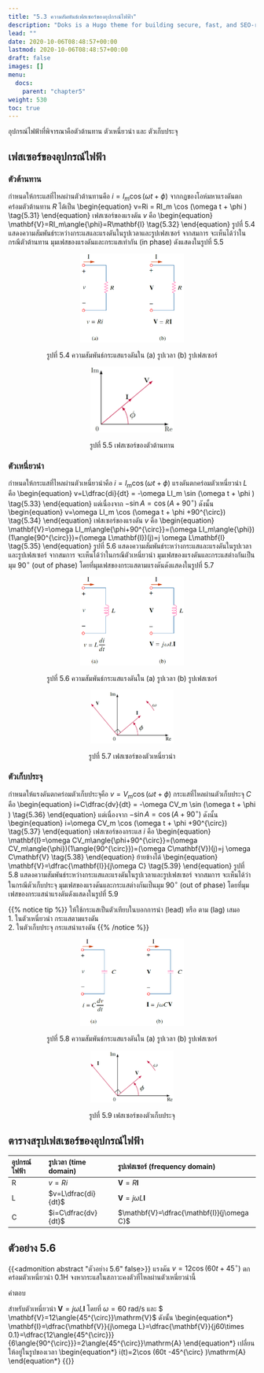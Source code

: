 ```yaml
---
title: "5.3 ความสัมพันธ์เฟสเซอร์ของอุปกรณ์ไฟฟ้า"
description: "Doks is a Hugo theme for building secure, fast, and SEO-ready documentation websites, which you can easily update and customize."
lead: ""
date: 2020-10-06T08:48:57+00:00
lastmod: 2020-10-06T08:48:57+00:00
draft: false
images: []
menu:
  docs:
    parent: "chapter5"
weight: 530
toc: true
---
```

อุปกรณ์ไฟฟ้าที่พิจารณาคือตัวต้านทาน ตัวเหนี่ยวนำ และ ตัวเก็บประจุ

## **เฟสเซอร์ของอุปกรณ์ไฟฟ้า**

### ตัวต้านทาน
กำหนดให้กระแสที่ไหลผ่านตัวต้านทานคือ $i=I_m \cos (\omega t + \phi )$ จากกฏของโอห์มหาแรงดันตกคร่อมตัวต้านทาน $R$ ได้เป็น
\begin{equation}
    v=Ri = RI_m \cos (\omega t + \phi ) \tag{5.31}
\end{equation}
เฟสเซอร์ของแรงดัน $v$ คือ
\begin{equation}
    \mathbf{V}=RI_m\angle{\phi}=R\mathbf{I} \tag{5.32}
\end{equation}
รูปที่ 5.4 แสดงความสัมพันธ์ระหว่างกระแสและแรงดันในรูปเวลาและรูปเฟสเซอร์
จากสมการ จะเห็นได้ว่าในกรณีตัวต้านทาน มุมเฟสของแรงดันและกระแสเท่ากัน  (in phase) ดังแสดงในรูปที่ 5.5

<figure>
<p align="center">
  <img src="fig5.4.png" alt="fig 5.4" style="width:50%">
</p>
  <figcaption style='text-align:center'>รูปที่ 5.4 ความสัมพันธ์กระแสแรงดันใน (a) รูปเวลา (b) รูปเฟสเซอร์</figcaption>
</figure>

<figure>
<p align="center">
  <img src="fig5.5.png" alt="fig 5.5" style="width:40%">
</p>
  <figcaption style='text-align:center'>รูปที่ 5.5 เฟสเซอร์ของตัวต้านทาน</figcaption>
</figure>

### ตัวเหนี่ยวนำ
กำหนดให้กระแสที่ไหลผ่านตัวเหนี่ยวนำคือ $i=I_m \cos (\omega t + \phi )$ แรงดันตกคร่อมตัวเหนี่ยวนำ $L$ คือ
\begin{equation}
    v=L\dfrac{di}{dt} = -\omega LI_m \sin (\omega t + \phi ) \tag{5.33}
\end{equation}
แต่เนื่องจาก $-\sin A = \cos (A+90^{\circ})$ ดังนั้น
\begin{equation}
    v=\omega LI_m \cos (\omega t + \phi +90^{\circ}) \tag{5.34}
\end{equation}
เฟสเซอร์ของแรงดัน $v$ คือ
\begin{equation}
    \mathbf{V}=\omega LI_m\angle{\phi+90^{\circ}}=(\omega LI_m\angle{\phi})(1\angle{90^{\circ}})=(\omega L\mathbf{I})(j)=j \omega L\mathbf{I} \tag{5.35}
\end{equation}
รูปที่ 5.6 แสดงความสัมพันธ์ระหว่างกระแสและแรงดันในรูปเวลาและรูปเฟสเซอร์
จากสมการ จะเห็นได้ว่าในกรณีตัวเหนี่ยวนำ มุมเฟสของแรงดันและกระแสต่างกันเป็นมุม $90^{\circ}$ (out of phase) โดยที่มุมเฟสของกระแสตามแรงดันดังแสดงในรูปที่ 5.7

<figure>
<p align="center">
  <img src="fig5.6.png" alt="fig 5.6" style="width:50%">
</p>
  <figcaption style='text-align:center'>รูปที่ 5.6 ความสัมพันธ์กระแสแรงดันใน (a) รูปเวลา (b) รูปเฟสเซอร์</figcaption>
</figure>

<figure>
<p align="center">
  <img src="fig5.7.png" alt="fig 5.7" style="width:40%">
</p>
  <figcaption style='text-align:center'>รูปที่ 5.7 เฟสเซอร์ของตัวเหนี่ยวนำ</figcaption>
</figure>

### ตัวเก็บประจุ
กำหนดให้แรงดันตกคร่อมตัวเก็บประจุคือ $v=V_m \cos (\omega t + \phi )$ กระแสที่ไหลผ่านตัวเก็บประจุ $C$ คือ
\begin{equation}
    i=C\dfrac{dv}{dt} = -\omega CV_m \sin (\omega t + \phi ) \tag{5.36}
\end{equation}
แต่เนื่องจาก $-\sin A = \cos (A+90^{\circ})$ ดังนั้น
\begin{equation}
    i=\omega CV_m \cos (\omega t + \phi +90^{\circ}) \tag{5.37}
\end{equation}
เฟสเซอร์ของกระแส $i$ คือ
\begin{equation}
    \mathbf{I}=\omega CV_m\angle{\phi+90^{\circ}}=(\omega CV_m\angle{\phi})(1\angle{90^{\circ}})=(\omega C\mathbf{V})(j)=j \omega C\mathbf{V} \tag{5.38}
\end{equation}
ย้ายข้างได้
\begin{equation}
    \mathbf{V}=\dfrac{\mathbf{I}}{j\omega C} \tag{5.39}
\end{equation}
รูปที่ 5.8 แสดงความสัมพันธ์ระหว่างกระแสและแรงดันในรูปเวลาและรูปเฟสเซอร์
จากสมการ จะเห็นได้ว่าในกรณีตัวเก็บประจุ มุมเฟสของแรงดันและกระแสต่างกันเป็นมุม $90^{\circ}$ (out of phase) โดยที่มุมเฟสของกระแสนำแรงดันดังแสดงในรูปที่ 5.9

{{% notice tip %}}
ให้ใช้กระแสเป็นตัวเทียบในบอกการนำ (lead) หรือ ตาม (lag) เสมอ
<br>1. ในตัวเหนี่ยวนำ กระแสตามแรงดัน
<br>2. ในตัวเก็บประจุ กระแสนำแรงดัน
{{% /notice %}}

<figure>
<p align="center">
  <img src="fig5.8.png" alt="fig 5.8" style="width:50%">
</p>
  <figcaption style='text-align:center'>รูปที่ 5.8 ความสัมพันธ์กระแสแรงดันใน (a) รูปเวลา (b) รูปเฟสเซอร์</figcaption>
</figure>

<figure>
<p align="center">
  <img src="fig5.9.png" alt="fig 5.9" style="width:40%">
</p>
  <figcaption style='text-align:center'>รูปที่ 5.9 เฟสเซอร์ของตัวเก็บประจุ</figcaption>
</figure>

## **ตารางสรุปเฟสเซอร์ของอุปกรณ์ไฟฟ้า**

| อุปกรณ์ไฟฟ้า      | รูปเวลา (time domain) | รูปเฟสเซอร์ (frequency domain) | 
| :---        |    :----   |  :----   | 
| R      | $v=Ri$      | $\mathbf{V}=R\mathbf{I}$ |
| L      | $v=L\dfrac{di}{dt}$      | $\mathbf{V}=j\omega L\mathbf{I}$   |
| C      | $i=C\dfrac{dv}{dt}$      | $\mathbf{V}=\dfrac{\mathbf{I}}{j\omega C}$ |

## ตัวอย่าง 5.6
{{<admonition abstract "ตัวอย่าง 5.6" false>}}
แรงดัน $v=12\cos (60t+45^{\circ})$ ตกคร่อมตัวเหนี่ยวนำ 0.1H จงหากระแสในสภาวะคงตัวที่ไหลผ่านตัวเหนี่ยวนำนี้

คำตอบ

สำหรับตัวเหนี่ยวนำ $\mathbf{V}=j\omega L\mathbf{I}$ โดยที่ $\omega = 60  \;\mathrm{rad/s}$ และ $ \mathbf{V}=12\angle{45^{\circ}}\mathrm{V}$
ดังนั้น
\begin{equation*}
    \mathbf{I}=\dfrac{\mathbf{V}}{j\omega L}=\dfrac{\mathbf{V}}{j60\times 0.1}=\dfrac{12\angle{45^{\circ}}}{6\angle{90^{\circ}}}=2\angle{45^{\circ}}\mathrm{A}
\end{equation*}
เปลี่ยนให้อยู่ในรูปของเวลา
\begin{equation*}
    i(t)=2\cos (60t -45^{\circ} )\mathrm{A}
\end{equation*}
{{</admonition>}}
